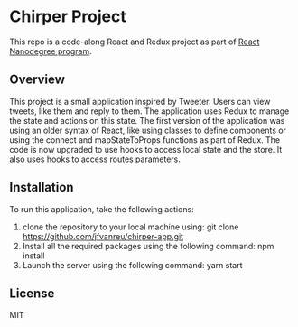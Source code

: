 # Chirper Project

This repo is a code-along React and Redux project as part of [React Nanodegree program](https://www.udacity.com/course/react-nanodegree--nd019).

## Overview
This project is a small application inspired by Tweeter. Users can view tweets, like them and reply to them. The application uses Redux to manage the state and actions on this state. The first version of the application was using an older syntax of React, like using classes to define components or using the connect and mapStateToProps functions as part of Redux. The code is now upgraded to use hooks to access local state and the store. It also uses hooks to access routes parameters.

## Installation
To run this application, take the following actions:
1. clone the repository to your local machine using: git clone https://github.com/jfvanreu/chirper-app.git
2. Install all the required packages using the following command: npm install
3. Launch the server using the following command: yarn start

## License

MIT
